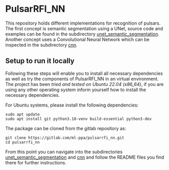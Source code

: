 # PulsarRFI_NN

This repository holds different implementations for recognition of pulsars. The first concept is semantic segmentation using a UNet, 
source code and examples can be found in the subdirectory [unet_semantic_segmentation](unet_semantic_segmentation). 
Another concept uses a Convolutional Neural Network which can be inspected in the subdirectory [cnn](cnn).

## Setup to run it locally
Following these steps will enable you to install all necessary dependencies as well as try the components of PulsarRFI_NN in an virtual environment. The project has been *tried and tested on Ubuntu 22.04 (x86_64)*, if you are using any other operating system inform yourself how to install the necessary dependencies. 

For Ubuntu systems, please install the following dependencies:

```
sudo apt update
sudo apt install git python3.10-venv build-essential python3-dev
```

The package can be cloned from the gitlab repository as:

```
git clone https://gitlab.com/ml-ppa/pulsarrfi_nn.git
cd pulsarrfi_nn
```

From this point you can navigate into the subdirectories [unet_semantic_segmentation](unet_semantic_segmentation) and [cnn](cnn) and follow the README files you find there for further instructions.